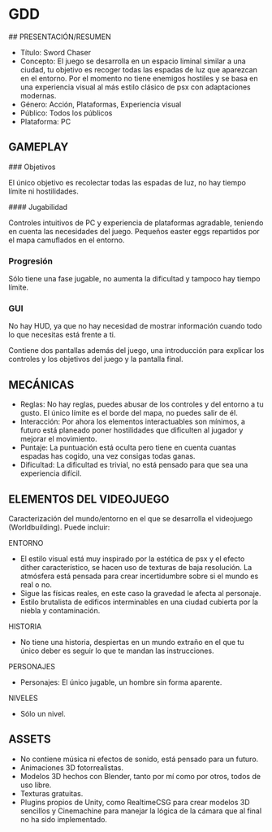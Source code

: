 # GDD

## PRESENTACIÓN/RESUMEN

- Título: Sword Chaser
- Concepto: El juego se desarrolla en un espacio liminal similar a una ciudad, tu objetivo es recoger todas las espadas de luz
que aparezcan en el entorno. Por el momento no tiene enemigos hostiles y se basa en una experiencia visual al más estilo clásico 
de psx con adaptaciones modernas.
- Género: Acción, Plataformas, Experiencia visual
- Público: Todos los públicos
- Plataforma: PC

## GAMEPLAY

### Objetivos

El único objetivo es recolectar todas las espadas de luz, no hay tiempo límite ni hostilidades.

#### Jugabilidad

Controles intuitivos de PC y experiencia de plataformas agradable, teniendo en cuenta las necesidades del juego.
Pequeños easter eggs repartidos por el mapa camuflados en el entorno.

### Progresión

Sólo tiene una fase jugable, no aumenta la dificultad y tampoco hay tiempo límite.

### GUI

No hay HUD, ya que no hay necesidad de mostrar información cuando todo lo que necesitas está frente a ti.

Contiene dos pantallas además del juego, una introducción para explicar los controles y los objetivos del juego y la pantalla final.

## MECÁNICAS

- Reglas: No hay reglas, puedes abusar de los controles y del entorno a tu gusto. El único límite es el borde del mapa, no puedes salir de él.
- Interacción: Por ahora los elementos interactuables son mínimos, a futuro está planeado poner hostilidades que dificulten al jugador y mejorar el movimiento.
- Puntaje: La puntuación está oculta pero tiene en cuenta cuantas espadas has cogido, una vez consigas todas ganas.
- Dificultad: La dificultad es trivial, no está pensado para que sea una experiencia difícil.

## ELEMENTOS DEL VIDEOJUEGO

Caracterización del mundo/entorno en el que se desarrolla el videojuego (Worldbuilding). Puede incluir:

ENTORNO

- El estilo visual está muy inspirado por la estética de psx y el efecto dither característico, se hacen uso de texturas de baja resolución.
La atmósfera está pensada para crear incertidumbre sobre si el mundo es real o no.
- Sigue las físicas reales, en este caso la gravedad le afecta al personaje.
- Estilo brutalista de edificos interminables en una ciudad cubierta por la niebla y contaminación.

HISTORIA

- No tiene una historia, despiertas en un mundo extraño en el que tu único deber es seguir lo que te mandan las instrucciones.

PERSONAJES

- Personajes: El único jugable, un hombre sin forma aparente.

NIVELES

- Sólo un nivel.

## ASSETS

- No contiene música ni efectos de sonido, está pensado para un futuro.
- Animaciones 3D fotorrealistas.
- Modelos 3D hechos con Blender, tanto por mí como por otros, todos de uso libre.
- Texturas gratuitas.
- Plugins propios de Unity, como RealtimeCSG para crear modelos 3D sencillos 
y Cinemachine para manejar la lógica de la cámara que al final no ha sido implementado.